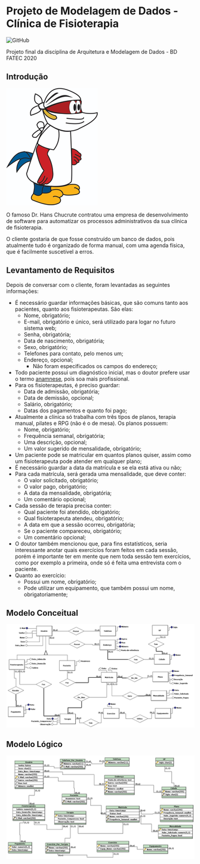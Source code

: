 # Projeto de Modelagem de Dados - Clínica de Fisioterapia

![GitHub](https://img.shields.io/github/license/mrocha98/projeto-modelagem-de-dados?style=flat-square)

Projeto final da disciplina de Arquitetura e Modelagem de Dados - BD FATEC 2020

## Introdução

![Dr. Hans Chucrute](Assets/dr-hans-chucrute.png)

O famoso Dr. Hans Chucrute contratou uma empresa de desenvolvimento de software para automatizar os processos administrativos da sua clínica de fisioterapia.

O cliente gostaria de que fosse construído um banco de dados, pois atualmente tudo é organizado de forma manual, com uma agenda física, que é facilmente suscetível a erros.

## Levantamento de Requisitos

Depois de conversar com o cliente, foram levantadas as seguintes informações:

- É necessário guardar informações básicas, que são comuns tanto aos pacientes, quanto aos fisioterapeutas. São elas:
  - Nome, obrigatório;
  - E-mail, obrigatório e único, será utilizado para logar no futuro sistema web;
  - Senha, obrigatória;
  - Data de nascimento, obrigatória;
  - Sexo, obrigatório;
  - Telefones para contato, pelo menos um;
  - Endereço, opcional;
    - Não foram especificados os campos do endereço;
- Todo paciente possui um diagnóstico inicial, mas o doutor prefere usar o termo [anamnese](<https://pt.wikipedia.org/wiki/Anamnese_(sa%C3%BAde)>), pois soa mais profissional.
- Para os fisioterapeutas, é preciso guardar:
  - Data de admissão, obrigatória;
  - Data de demissão, opcional;
  - Salário, obrigatório;
  - Datas dos pagamentos e quanto foi pago;
- Atualmente a clínica só trabalha com três tipos de planos, terapia manual, pilates e RPG (não é o de mesa). Os planos possuem:
  - Nome, obrigatório;
  - Frequência semanal, obrigatória;
  - Uma descrição, opcional;
  - Um valor sugerido de mensalidade, obrigatório;
- Um paciente pode se matricular em quantos planos quiser, assim como um fisioterapeuta pode atender em qualquer plano;
- É necessário guardar a data da matrícula e se ela está ativa ou não;
- Para cada matrícula, será gerada uma mensalidade, que deve conter:
  - O valor solicitado, obrigatório;
  - O valor pago, obrigatório;
  - A data da mensalidade, obrigatória;
  - Um comentário opcional;
- Cada sessão de terapia precisa conter:
  - Qual paciente foi atendido, obrigatório;
  - Qual fisioterapeuta atendeu, obrigatório;
  - A data em que a sessão ocorreu, obrigatória;
  - Se o paciente compareceu, obrigatório;
  - Um comentário opcional;
- O doutor também mencionou que, para fins estatísticos, seria interessante anotar quais exercícios foram feitos em cada sessão, porém é importante ter em mente que nem toda sessão tem exercícios, como por exemplo a primeira, onde só é feita uma entrevista com o paciente.
- Quanto ao exercício:
  - Possui um nome, obrigatório;
  - Pode utilizar um equipamento, que também possui um nome, obrigatoriamente;

## Modelo Conceitual

![Modelo Conceitual](Assets/modelo-conceitual.jpg)

## Modelo Lógico

![Modelo Lógico](Assets/modelo-logico.jpg)
